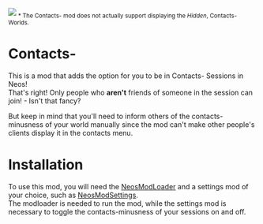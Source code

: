 ![](https://user-images.githubusercontent.com/60073468/227840108-37711ecf-eb04-4cbf-ab83-0013f762e183.png)
<sub>* The Contacts- mod does not actually support displaying the *Hidden*, Contacts- Worlds.</sub>
# Contacts-

This is a mod that adds the option for you to be in Contacts- Sessions in Neos!  
That's right! Only people who **aren't** friends of someone in the session can join! - Isn't that fancy?  

But keep in mind that you'll need to inform others of the contacts-minusness of your world manually since the mod can't make other people's clients display it in the contacts menu.  

# Installation

To use this mod, you will need the [NeosModLoader](https://github.com/zkxs/NeosModLoader) and a settings mod of your choice, such as [NeosModSettings](https://github.com/badhaloninja/NeosModSettings/releases/latest/download/NeosModSettings.dll).  
The modloader is needed to run the mod, while the settings mod is necessary to toggle the contacts-minusness of your sessions on and off.
